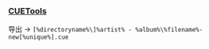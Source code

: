 ### [CUETools](https://cue.tools/wiki/Main_Page)

导出 → `[%directoryname%\]%artist% - %album%\%filename%-new[%unique%].cue`